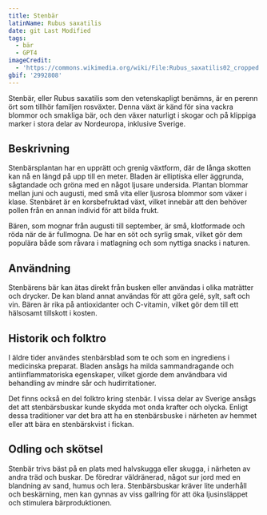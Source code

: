 ```yaml
---
title: Stenbär
latinName: Rubus saxatilis
date: git Last Modified
tags:
  - bär
  - GPT4
imageCredit:
  - 'https://commons.wikimedia.org/wiki/File:Rubus_saxatilis02_cropped.jpg'
gbif: '2992808'
---
```


Stenbär, eller Rubus saxatilis som den vetenskapligt benämns, är en perenn ört som tillhör familjen rosväxter. Denna växt är känd för sina vackra blommor och smakliga bär, och den växer naturligt i skogar och på klippiga marker i stora delar av Nordeuropa, inklusive Sverige.

## Beskrivning

Stenbärsplantan har en upprätt och grenig växtform, där de långa skotten kan nå en längd på upp till en meter. Bladen är elliptiska eller äggrunda, sågtandade och gröna med en något ljusare undersida. Plantan blommar mellan juni och augusti, med små vita eller ljusrosa blommor som växer i klase. Stenbäret är en korsbefruktad växt, vilket innebär att den behöver pollen från en annan individ för att bilda frukt.

Bären, som mognar från augusti till september, är små, klotformade och röda när de är fullmogna. De har en söt och syrlig smak, vilket gör dem populära både som råvara i matlagning och som nyttiga snacks i naturen.

## Användning

Stenbärens bär kan ätas direkt från busken eller användas i olika maträtter och drycker. De kan bland annat användas för att göra gelé, sylt, saft och vin. Bären är rika på antioxidanter och C-vitamin, vilket gör dem till ett hälsosamt tillskott i kosten.

## Historik och folktro

I äldre tider användes stenbärsblad som te och som en ingrediens i medicinska preparat. Bladen ansågs ha milda sammandragande och antiinflammatoriska egenskaper, vilket gjorde dem användbara vid behandling av mindre sår och hudirritationer.

Det finns också en del folktro kring stenbär. I vissa delar av Sverige ansågs det att stenbärsbuskar kunde skydda mot onda krafter och olycka. Enligt dessa traditioner var det bra att ha en stenbärsbuske i närheten av hemmet eller att bära en stenbärskvist i fickan.

## Odling och skötsel

Stenbär trivs bäst på en plats med halvskugga eller skugga, i närheten av andra träd och buskar. De föredrar väldränerad, något sur jord med en blandning av sand, humus och lera. Stenbärsbuskar kräver lite underhåll och beskärning, men kan gynnas av viss gallring för att öka ljusinsläppet och stimulera bärproduktionen.
